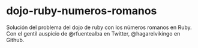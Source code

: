 dojo-ruby-numeros-romanos
=========================

Solución del problema del dojo de ruby con los números romanos en Ruby. Con el gentil auspicio de @rfuentealba en Twitter, @hagarelvikingo en Github.
